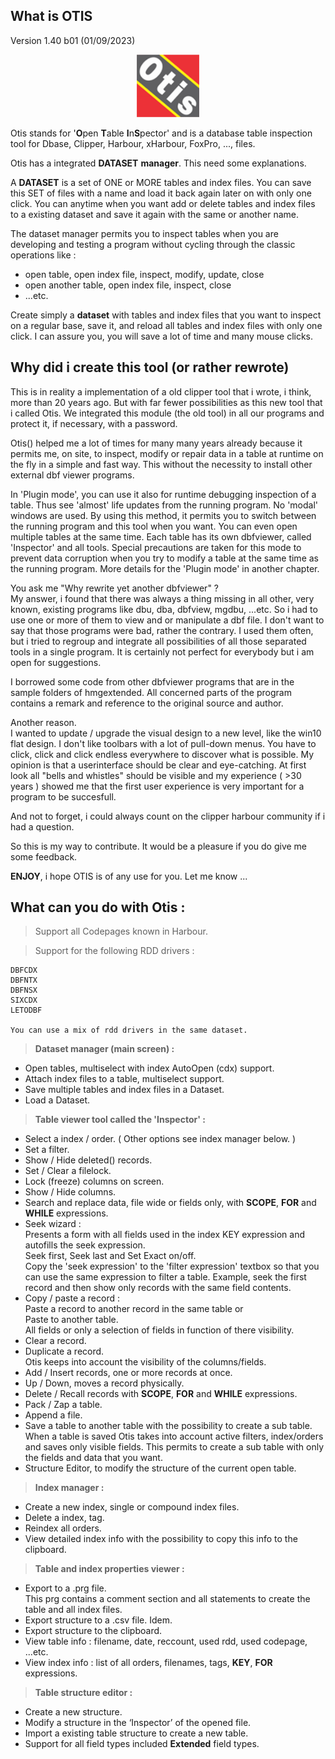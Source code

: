 ## What is OTIS
Version 1.40 b01 (01/09/2023)

<p align="center">
<img src="images\Otis.png" style="width:100px">
</p>

Otis stands for '**O**pen **T**able **I**n**S**pector' and is a
database table inspection tool for Dbase, Clipper, Harbour,
xHarbour, FoxPro, ..., files.

Otis has a integrated **DATASET** **manager**. This need some
explanations.

A **DATASET** is a set of ONE or MORE tables and index files. You can save
this SET of files with a name and load it back again later on with only
one click. You can anytime when you want add or delete tables and index files
to a existing dataset and save it again with the same or another name.

The dataset manager permits you to inspect tables when you are developing and testing a program without cycling through the classic operations like :

- open table, open index file, inspect, modify, update, close
- open another table, open index file, inspect, close
- ...etc.

Create simply a **dataset** with tables and index files that you want to
inspect on a regular base, save it, and reload all tables and index
files with only one click. I can assure you, you will save a lot of
time and many mouse clicks.

## Why did i create this tool (or rather rewrote)

This is in reality a implementation of a old clipper tool that i wrote,
i think, more than 20 years ago. But with far fewer possibilities as
this new tool that i called Otis. We integrated this module (the old
tool) in all our programs and protect it, if necessary, with a password.

Otis() helped me a lot of times for many many years already because it
permits me, on site, to inspect, modify or repair data in a table at
runtime on the fly in a simple and fast way. This without the necessity
to install other external dbf viewer programs.

In 'Plugin mode', you can use it also for runtime debugging  inspection
of a table. Thus see \'almost\' life updates from the running program.
No \'modal\' windows are used. By using this method, it permits you to
switch between the running program and this tool when you want. You can
even open multiple tables at the same time. Each table has its own
dbfviewer, called 'Inspector' and all tools. Special precautions are
taken for this mode to prevent data corruption when you try to modify a
table at the same time as the running program. More details for the
'Plugin mode' in another chapter.

You ask me \"Why rewrite yet another dbfviewer\" ?\
My answer, i found that there was always a thing missing in all other,
very known, existing programs like dbu, dba, dbfview, mgdbu, \...etc. So
i had to use one or more of them to view and or manipulate a dbf file. I
don't want to say that those programs were bad, rather the contrary. I
used them often, but i tried to regroup and integrate all possibilities
of all those separated tools in a single program. It is certainly
not perfect for everybody but i am open for suggestions.

I borrowed some code from other dbfviewer programs that are in the
sample folders of hmgextended. All concerned parts of the program
contains a remark and reference to the original source and author.

Another reason.\
I wanted to update / upgrade the visual design to a new level, like the
win10 flat design. I don\'t like toolbars with a lot of pull-down menus.
You have to click, click and click endless everywhere to discover what
is possible. My opinion is that a userinterface should be clear and
eye-catching. At first look all \"bells and whistles\" should be visible
and my experience ( \>30 years ) showed me that the first user
experience is very important for a program to be succesfull.

And not to forget, i could always count on the clipper harbour community
if i had a question.

So this is my way to contribute. It would be a pleasure if you do give
me some feedback.

**ENJOY**, i hope OTIS is of any use for you. Let me know ...

## What can you do with Otis :

>Support all Codepages known in Harbour.

>Support for the following RDD drivers :

    DBFCDX
    DBFNTX
    DBFNSX
    SIXCDX
    LETODBF

    You can use a mix of rdd drivers in the same dataset.

>**Dataset manager (main screen) :**

- Open tables, multiselect with index AutoOpen (cdx) support.
- Attach index files to a table, multiselect support.
- Save multiple tables and index files in a Dataset.
- Load a Dataset.

>**Table viewer tool called the 'Inspector' :**
- Select a index / order.  ( Other options see index manager below. )
- Set a filter.
- Show / Hide deleted() records.
- Set / Clear a filelock.
 - Lock (freeze) columns on screen.
- Show / Hide columns.
- Search and replace data, file wide or fields only, with **SCOPE**, **FOR** and
**WHILE** expressions.
- Seek wizard :\
Presents a form with all fields used in the index KEY expression and autofills the seek expression.\
Seek first, Seek last and Set Exact on/off.\
Copy the 'seek expression' to the 'filter expression' textbox so that you can use the same expression to filter a table. Example, seek the first record and then show only records with the same field contents.
- Copy / paste a record :\
Paste a record to another record in the same table or\
Paste to another table.\
All fields or only a selection of fields in function of there visibility.
- Clear a record.
- Duplicate a record.\
Otis keeps into account the visibility of the columns/fields.
- Add / Insert records, one or more records at once.
- Up / Down, moves a record physically.
- Delete / Recall records with **SCOPE**, **FOR** and **WHILE** expressions.
- Pack / Zap a table.
- Append a file.
- Save a table to another table with the possibility to create a sub table.\
When a table is saved Otis takes into account active filters, index/orders and saves only visible fields. This permits to create a sub table with only the fields and data that you want.
- Structure Editor, to modify the structure of the current open table.

>**Index manager :**

- Create a new index, single or compound index files.
- Delete a index, tag.
- Reindex all orders.
- View detailed index info with the possibility to copy this info to the clipboard.

>**Table and index properties viewer :**

- Export to a .prg file.\
This prg contains a comment section and all statements to create the table and all index files.
- Export structure to a .csv file. Idem.
- Export structure to the clipboard.
- View table info : filename, date, reccount, used rdd, used codepage, ...etc.
- View index info : list of all orders, filenames, tags, **KEY**, **FOR** expressions.

>**Table structure editor :**
- Create a new structure.
- Modify a structure in the ‘Inspector’ of the opened file.
- Import a existing table structure to create a new table.
- Support for all field types included **Extended** field types.
